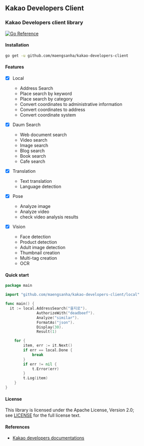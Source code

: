 ## Kakao Developers Client

### Kakao Developers client library

[![Go Reference](https://pkg.go.dev/badge/github.com/maengsanha/kakao-developers-client.svg)](https://pkg.go.dev/github.com/maengsanha/kakao-developers-client)

#### Installation

```sh
go get -u github.com/maengsanha/kakao-developers-client
```

#### Features

* [x] Local
  - Address Search
  - Place search by keyword
  - Place search by category
  - Convert coordinates to administrative information
  - Convert coordinates to address
  - Convert coordinate system

* [x] Daum Search
  - Web document search
  - Video search
  - Image search
  - Blog search
  - Book search
  - Cafe search

* [x] Translation
  - Text translation
  - Language detection

* [x] Pose
  - Analyze image
  - Analyze video
  - check video analysis results

* [x] Vision
  - Face detection
  - Product detection
  - Adult image detection
  - Thumbnail creation
  - Multi-tag creation
  - OCR

#### Quick start

```go
package main

import "github.com/maengsanha/kakao-developers-client/local"

func main() {
  it := local.AddressSearch("을지로").
              AuthorizeWith("deadbeef").
              Analyze("similar").
              FormatAs("json").
              Display(30).
              Result(1)

	for {
		item, err := it.Next()
		if err == local.Done {
			break
		}
		if err != nil {
			t.Error(err)
		}
		t.Log(item)
	}
}
```

#### License

This library is licensed under the Apache License, Version 2.0;
<br/>
see [LICENSE](https://github.com/maengsanha/kakao-developers-client/blob/master/LICENSE) for the full license text.

#### References

  - [Kakao developers documentations](https://developers.kakao.com/)
